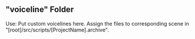 ## "voiceline" Folder
Use: Put custom voicelines here. Assign the files to corresponding scene in "[root]/src/scripts/[ProjectName].archive". 